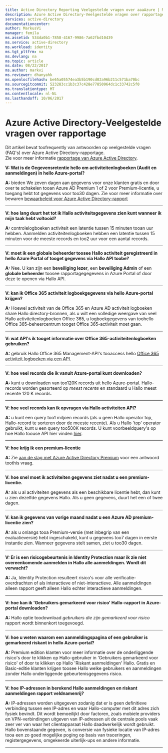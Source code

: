 ```yaml
---
title: Active Directory Reporting Veelgestelde vragen over aaaAzure | Microsoft Docs
description: Azure Active Directory-Veelgestelde vragen over rapportage.
services: active-directory
documentationcenter: 
author: MarkusVi
manager: femila
ms.assetid: 534da0b1-7858-4167-9986-7a62fbd10439
ms.service: active-directory
ms.workload: identity
ms.tgt_pltfrm: na
ms.devlang: na
ms.topic: article
ms.date: 08/22/2017
ms.author: markvi
ms.reviewer: dhanyahk
ms.openlocfilehash: be65a05574ea3b5b190cd02a96b211c571ba70bc
ms.sourcegitcommit: 523283cc1b3c37c428e77850964dc1c33742c5f0
ms.translationtype: MT
ms.contentlocale: nl-NL
ms.lasthandoff: 10/06/2017
---
```

# <a name="azure-active-directory-reporting-faq"></a>Azure Active Directory-Veelgestelde vragen over rapportage

Dit artikel bevat toofrequently van antwoorden op veelgestelde vragen (FAQ's) over Azure Active Directory-rapportage.  
Zie voor meer informatie [rapportage van Azure Active Directory](active-directory-reporting-azure-portal.md). 

**V: Wat is de Gegevensretentie hello om activiteitenlogboeken (Audit en aanmeldingen) in hello Azure-portal?** 

**A:** bieden We zeven dagen aan gegevens voor onze klanten gratis en door over te schakelen tooan Azure AD Premium 1 of 2 voor Premium-licentie, u toegang hebt tot gegevens voor too30 dagen. Zie voor meer informatie over bewaren [bewaarbeleid voor Azure Active Directory-rapport](active-directory-reporting-retention.md)

--- 

**V: hoe lang duurt het tot ik Hallo activiteitsgegevens zien kunt wanneer ik mijn taak hebt voltooid?**

**A:** controlelogboeken activiteit een latentie tussen 15 minuten tooan uur hebben. Aanmelden activiteitenlogboeken hebben een latentie tussen 15 minuten voor de meeste records en too2 uur voor een aantal records.

---

**V: moet ik een globale beheerder toosee Hallo activiteit geregistreerd in hello Azure Portal of tooget gegevens via Hallo API toobe?**

**A:** Nee. U kan zijn een **beveiliging lezer**, een **beveiliging Admin** of een **globale beheerder** toosee rapportagegegevens in Azure Portal of door deze te openen via Hallo API.

---

**V: kan ik Office 365 activiteit logboekgegevens via hello Azure-portal krijgen?**

**A:** Hoewel activiteit van de Office 365 en Azure AD activiteit logboeken share Hallo directory-bronnen, als u wilt een volledige weergave van veel Hallo activiteitenlogboeken Office 365, u logboekgegevens van toohello Office 365-beheercentrum tooget Office 365-activiteit moet gaan.

---


**V: wat API's ik tooget informatie over Office 365-activiteitenlogboeken gebruiken?**

**A:** gebruik Hallo Office 365 Management-API's tooaccess hello [Office 365 activiteit logboeken via een API](https://msdn.microsoft.com/office-365/office-365-managment-apis-overview).

---

**V: hoe veel records die ik vanuit Azure-portal kunt downloaden?**

**A:** kunt u downloaden van too120K records uit hello Azure-portal. Hallo-records worden gesorteerd op *meest recente* en standaard u Hallo meest recente 120 K records. 

---

**V: hoe veel records kan ik opvragen via Hallo activiteiten API?**

**A:** u kunt een query too1 miljoen records (als u geen Hallo operator top, Hallo-record te sorteren door de meeste recente). Als u Hallo 'top' operator gebruikt, kunt u een query too500K records. U kunt voorbeeldquery's op hoe Hallo toouse API hier vinden [hier](active-directory-reporting-api-getting-started.md).

---

**V: hoe krijg ik een premium-licentie**

**A:** Zie [aan de slag met Azure Active Directory Premium](active-directory-get-started-premium.md) voor een antwoord toothis vraag.

---

**V: hoe snel moet ik activiteiten gegevens ziet nadat u een premium-licentie.**

**A:** als u al activiteiten gegevens als een beschikbare licentie hebt, dan kunt u zien dezelfde gegevens Hallo. Als u geen gegevens, duurt het een of twee dagen.

---

**V: kan ik gegevens van vorige maand nadat u een Azure AD premium-licentie zien?**

**A:** als u onlangs tooa Premium-versie (met inbegrip van een evaluatieversie) hebt ingeschakeld, kunt u gegevens too7 dagen in eerste instantie zien. Wanneer gegevens stelt samen, ziet u too30 dagen.

---

**V: Er is een risicogebeurtenis in Identity Protection maar ik zie niet overeenkomende aanmelden in Hallo alle aanmeldingen. Wordt dit verwacht?**

**A:** Ja, Identity Protection resulteert risico's voor alle verificatie-overdrachten of als interactieve of niet-interactieve. Alle aanmeldingen alleen rapport geeft alleen Hallo echter interactieve aanmeldingen.

---

**V: hoe kan ik 'Gebruikers gemarkeerd voor risico' Hallo-rapport in Azure-portal downloaden?**

**A:** Hallo optie toodownload *gebruikers die zijn gemarkeerd voor risico* rapport wordt binnenkort toegevoegd.

---

**V: hoe u weten waarom een aanmeldingspagina of een gebruiker is gemarkeerd riskant in hello Azure-portal?**

**A:** Premium edition klanten voor meer informatie over de onderliggende risico's door te klikken op Hallo-gebruiker in 'Gebruikers gemarkeerd voor risico' of door te klikken op Hallo 'Riskant aanmeldingen' Hallo. Gratis en Basic-editie klanten krijgen toosee Hallo welke gebruikers en aanmeldingen zonder Hallo onderliggende gebeurtenisgegevens risico.

---

**V: hoe IP-adressen in berekend Hallo aanmeldingen en riskant aanmeldingen rapport veldnamenrij?**

**A:** IP-adressen worden uitgegeven zodanig dat er is geen definitieve verbinding tussen een IP-adres en waar Hallo-computer met dit adres zich fysiek bevindt. Dit wordt bemoeilijkt door factoren, zoals mobiele providers en VPN-verbindingen uitgeven van IP-adressen uit de centrale pools vaak zeer ver van waar het clientapparaat Hallo daadwerkelijk wordt gebruikt. Hallo bovenstaande gegeven, is conversie van fysieke locatie van IP-adres tooa een zo goed mogelijke poging op basis van traceringen, registergegevens, omgekeerde uiterlijk-ups en andere informatie. 

---
